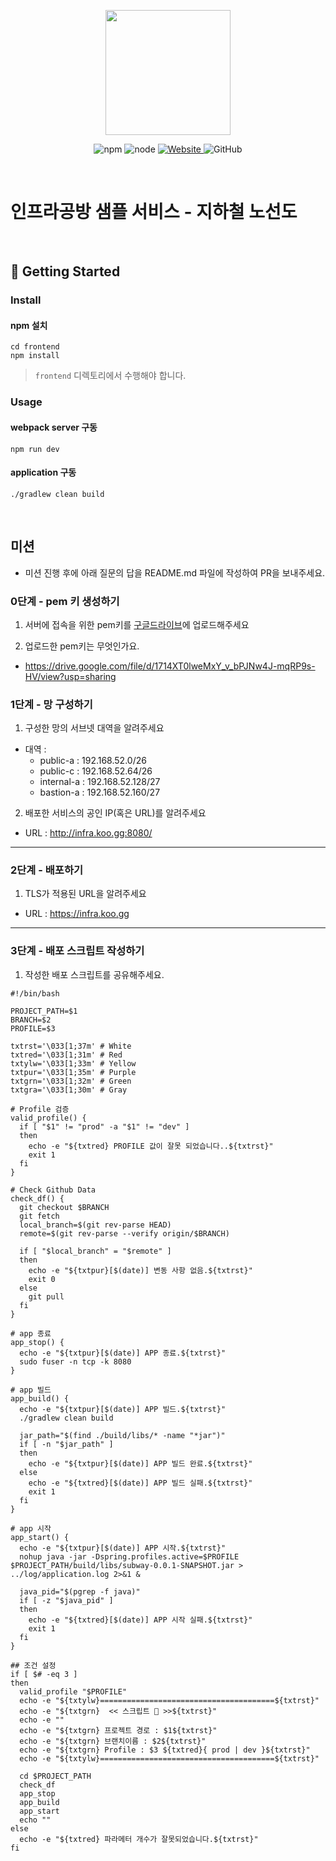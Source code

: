 <p align="center">
    <img width="200px;" src="https://raw.githubusercontent.com/woowacourse/atdd-subway-admin-frontend/master/images/main_logo.png"/>
</p>
<p align="center">
  <img alt="npm" src="https://img.shields.io/badge/npm-%3E%3D%205.5.0-blue">
  <img alt="node" src="https://img.shields.io/badge/node-%3E%3D%209.3.0-blue">
  <a href="https://edu.nextstep.camp/c/R89PYi5H" alt="nextstep atdd">
    <img alt="Website" src="https://img.shields.io/website?url=https%3A%2F%2Fedu.nextstep.camp%2Fc%2FR89PYi5H">
  </a>
  <img alt="GitHub" src="https://img.shields.io/github/license/next-step/atdd-subway-service">
</p>

<br>

# 인프라공방 샘플 서비스 - 지하철 노선도

<br>

## 🚀 Getting Started

### Install
#### npm 설치
```
cd frontend
npm install
```
> `frontend` 디렉토리에서 수행해야 합니다.

### Usage
#### webpack server 구동
```
npm run dev
```
#### application 구동
```
./gradlew clean build
```
<br>

## 미션

* 미션 진행 후에 아래 질문의 답을 README.md 파일에 작성하여 PR을 보내주세요.

### 0단계 - pem 키 생성하기

1. 서버에 접속을 위한 pem키를 [구글드라이브](https://drive.google.com/drive/folders/1dZiCUwNeH1LMglp8dyTqqsL1b2yBnzd1?usp=sharing)에 업로드해주세요

2. 업로드한 pem키는 무엇인가요.
- https://drive.google.com/file/d/1714XT0lweMxY_v_bPJNw4J-mqRP9s-HV/view?usp=sharing

### 1단계 - 망 구성하기
1. 구성한 망의 서브넷 대역을 알려주세요
- 대역 : 
  - public-a : 192.168.52.0/26
  - public-c : 192.168.52.64/26	
  - internal-a : 192.168.52.128/27
  - bastion-a : 192.168.52.160/27

2. 배포한 서비스의 공인 IP(혹은 URL)를 알려주세요

- URL : http://infra.koo.gg:8080/



---

### 2단계 - 배포하기
1. TLS가 적용된 URL을 알려주세요

- URL : https://infra.koo.gg

---

### 3단계 - 배포 스크립트 작성하기

1. 작성한 배포 스크립트를 공유해주세요.

```shell
#!/bin/bash

PROJECT_PATH=$1
BRANCH=$2
PROFILE=$3

txtrst='\033[1;37m' # White
txtred='\033[1;31m' # Red
txtylw='\033[1;33m' # Yellow
txtpur='\033[1;35m' # Purple
txtgrn='\033[1;32m' # Green
txtgra='\033[1;30m' # Gray

# Profile 검증
valid_profile() {
  if [ "$1" != "prod" -a "$1" != "dev" ]
  then
    echo -e "${txtred} PROFILE 값이 잘못 되었습니다..${txtrst}"
    exit 1
  fi
}

# Check Github Data
check_df() {
  git checkout $BRANCH
  git fetch
  local_branch=$(git rev-parse HEAD)
  remote=$(git rev-parse --verify origin/$BRANCH)

  if [ "$local_branch" = "$remote" ]
  then
    echo -e "${txtpur}[$(date)] 변동 사항 없음.${txtrst}"
    exit 0
  else
    git pull
  fi
}

# app 종료
app_stop() {
  echo -e "${txtpur}[$(date)] APP 종료.${txtrst}"
  sudo fuser -n tcp -k 8080
}

# app 빌드
app_build() {
  echo -e "${txtpur}[$(date)] APP 빌드.${txtrst}"
  ./gradlew clean build

  jar_path="$(find ./build/libs/* -name "*jar")"
  if [ -n "$jar_path" ]
  then
    echo -e "${txtpur}[$(date)] APP 빌드 완료.${txtrst}"
  else
    echo -e "${txtred}[$(date)] APP 빌드 실패.${txtrst}"
    exit 1
  fi
}

# app 시작
app_start() {
  echo -e "${txtpur}[$(date)] APP 시작.${txtrst}"
  nohup java -jar -Dspring.profiles.active=$PROFILE $PROJECT_PATH/build/libs/subway-0.0.1-SNAPSHOT.jar > ../log/application.log 2>&1 &

  java_pid="$(pgrep -f java)"
  if [ -z "$java_pid" ]
  then
    echo -e "${txtred}[$(date)] APP 시작 실패.${txtrst}"
    exit 1
  fi
}

## 조건 설정
if [ $# -eq 3 ]
then
  valid_profile "$PROFILE"
  echo -e "${txtylw}=======================================${txtrst}"
  echo -e "${txtgrn}  << 스크립트 🧐 >>${txtrst}"
  echo -e ""
  echo -e "${txtgrn} 프로젝트 경로 : $1${txtrst}"
  echo -e "${txtgrn} 브랜치이름 : $2${txtrst}"
  echo -e "${txtgrn} Profile : $3 ${txtred}{ prod | dev }${txtrst}"
  echo -e "${txtylw}=======================================${txtrst}"

  cd $PROJECT_PATH
  check_df
  app_stop
  app_build
  app_start
  echo ""
else
  echo -e "${txtred} 파라메터 개수가 잘못되었습니다.${txtrst}"
fi
```

